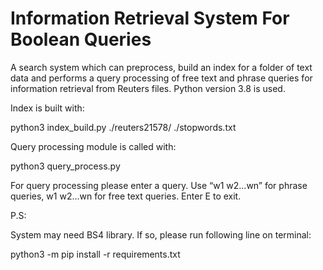 # Information Retrieval System For Boolean Queries 
A search system which can preprocess, build an index for a folder of text data and performs a query processing of free text and phrase queries for information retrieval from Reuters files. Python version 3.8 is used. 

Index is built with: 

python3 index_build.py ./reuters21578/ ./stopwords.txt 


Query processing module is called with:

python3 query_process.py


For query processing please enter a query. Use “w1 w2...wn” for phrase queries, w1 w2...wn for free text queries. Enter E to exit.


P.S:

System may need BS4 library. If so, please run following line on terminal:

python3 -m pip install -r requirements.txt
